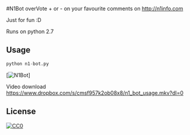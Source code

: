 #N1Bot
overVote + or - on your favourite comments on http://n1info.com

Just for fun :D

Runs on python 2.7

## Usage
```python
python n1-bot.py
```

[![N1Bot](n1_bot_usage.gif)]

Video download
https://www.dropbox.com/s/cmsf957k2ob08x8/n1_bot_usage.mkv?dl=0


## License

[![CC0](https://licensebuttons.net/p/zero/1.0/88x31.png)](http://creativecommons.org/publicdomain/zero/1.0/)